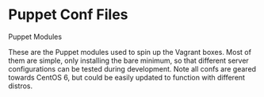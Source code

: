 Puppet Conf Files
===

Puppet Modules

These are the Puppet modules used to spin up the Vagrant boxes.  Most of them are simple, only installing the bare minimum, so that different server configurations can be tested during development.  Note all confs are geared towards CentOS 6, but could be easily updated to function with different distros.
